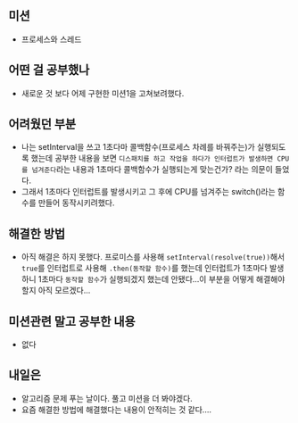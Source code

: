 ## **미션**

- 프로세스와 스레드

## **어떤 걸 공부했나**

- 새로운 것 보다 어제 구현한 미션1을 고쳐보려했다.

## **어려웠던 부분**

- 나는 setInterval을 쓰고 1초다마 콜백함수(프로세스 차례를 바꿔주는)가 실행되도록 했는데 공부한 내용을 보면 `디스패치를 하고 작업을 하다가 인터럽트가 발생하면 CPU를 넘겨준다`라는 내용과 1초마다 콜백함수가 실행되는게 맞는건가? 라는 의문이 들었다.
- 그래서 1초마다 인터럽트를 발생시키고 그 후에 CPU를 넘겨주는 switch()라는 함수를 만들어 동작시키려했다.

## **해결한 방법**

- 아직 해결은 하지 못했다. 프로미스를 사용해 `setInterval(resolve(true))`해서 `true`를 인터럽트로 사용해 `.then(동작할 함수)`를 했는데 인터럽트가 1초마다 발생하니 1초마다 `동작할 함수`가 실행되겠지 했는데 안됐다...이 부분을 어떻게 해결해야할지 아직 모르겠다...

## **미션관련 말고 공부한 내용**

- 없다

## **내일은**
- 알고리즘 문제 푸는 날이다. 풀고 미션을 더 봐야겠다.
- 요즘 해결한 방법에 해결했다는 내용이 안적히는 것 같다....
